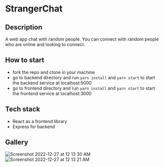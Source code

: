 # StrangerChat

## Description
A web app chat with random people. You can connect with random people who are online and looking to connect.
 
## How to start
- fork the repo and clone in your machine
- go to backend directory and run ```yarn install``` and ```yarn start``` to start the backend service at localhost:5000
- go to frontend directory and run ```yarn install``` and ```yarn start``` to start the frontend service at localhost:3000

## Tech stack
- React as a frontend library
- Express for backend



## Gallery
![Screenshot 2022-12-27 at 12 13 30 AM](https://user-images.githubusercontent.com/52108435/209576033-a497aa30-b6b7-4bc6-9e1d-cc627f0b7ade.png)
![Screenshot 2022-12-27 at 12 13 21 AM](https://user-images.githubusercontent.com/52108435/209576043-77664ebd-6c92-4e08-aa74-17fc3ce3f591.png)
